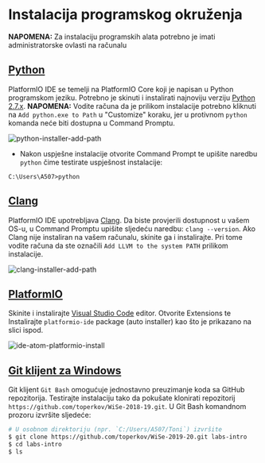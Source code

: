 # Instalacija programskog okruženja

**NAPOMENA:** Za instalaciju programskih alata potrebno je imati administratorske ovlasti na računalu

## [Python](https://www.python.org)

PlatformIO IDE se temelji na PlatformIO Core koji je napisan u Python programskom jeziku. Potrebno je skinuti i instalirati najnoviju verziju [Python 2.7.x](https://www.python.org/downloads/). **NAPOMENA:** Vodite računa da je prilikom instalacije potrebno kliknuti na `Add python.exe to Path` u "Customize" koraku, jer u protivnom `python` komanda neće biti dostupna u Command Promptu.

![python-installer-add-path](https://cloud.githubusercontent.com/assets/8695815/23476700/f1482f08-febb-11e6-8786-ac2bbf17cb0b.png)


- Nakon uspješne instalacije otvorite Command Prompt te upišite naredbu `python` čime testirate uspješnost instalacije:

```
C:\Users\A507>python
```

## [Clang](http://clang.llvm.org/)

PlatformIO IDE upotrebljava [Clang](http://clang.llvm.org/). Da biste provjerili dostupnost u vašem OS-u, u Command Promptu upišite sljedeću naredbu: `clang --version`.
Ako Clang nije instaliran na vašem računalu, skinite ga i instalirajte. Pri tome vodite računa da ste označili `Add LLVM to the system PATH` prilikom instalacije.

![clang-installer-add-path](https://cloud.githubusercontent.com/assets/8695815/23476985/c9aaf178-febc-11e6-83a9-d09d80c07081.png)

## [PlatformIO](http://platformio.org/)

Skinite i instalirajte [Visual Studio Code](https://code.visualstudio.com/) editor.
Otvorite Extensions te Instalirajte `platformio-ide` package (auto installer) kao što je prikazano na slici ispod.

![ide-atom-platformio-install](https://user-images.githubusercontent.com/8695815/76229546-ada67980-6222-11ea-8dd0-818984d19f1d.png)


## [Git klijent za Windows](https://git-for-windows.github.io/)

Git klijent `Git Bash` omogućuje jednostavno preuzimanje koda sa GitHub repozitorija. Testirajte instalaciju tako da pokušate klonirati repozitorij `https://github.com/toperkov/WiSe-2018-19.git`. U Git Bash komandnom prozoru izvršite sljedeće:

```bash
# U osobnom direktoriju (npr. `C:/Users/A507/Toni`) izvršite
$ git clone https://github.com/toperkov/WiSe-2019-20.git labs-intro
$ cd labs-intro
$ ls
```